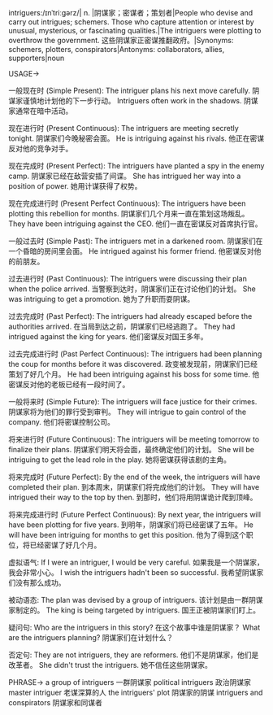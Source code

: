 intriguers:/ɪnˈtriːɡərz/| n. |阴谋家；密谋者；策划者|People who devise and carry out intrigues; schemers.  Those who capture attention or interest by unusual, mysterious, or fascinating qualities.|The intriguers were plotting to overthrow the government. 这些阴谋家正密谋推翻政府。|Synonyms: schemers, plotters, conspirators|Antonyms: collaborators, allies, supporters|noun

USAGE->

一般现在时 (Simple Present):
The intriguer plans his next move carefully.  阴谋家谨慎地计划他的下一步行动。
Intriguers often work in the shadows. 阴谋家通常在暗中活动。

现在进行时 (Present Continuous):
The intriguers are meeting secretly tonight.  阴谋家们今晚秘密会面。
He is intriguing against his rivals. 他正在密谋反对他的竞争对手。

现在完成时 (Present Perfect):
The intriguers have planted a spy in the enemy camp. 阴谋家已经在敌营安插了间谍。
She has intrigued her way into a position of power. 她用计谋获得了权势。

现在完成进行时 (Present Perfect Continuous):
The intriguers have been plotting this rebellion for months. 阴谋家们几个月来一直在策划这场叛乱。
They have been intriguing against the CEO. 他们一直在密谋反对首席执行官。

一般过去时 (Simple Past):
The intriguers met in a darkened room. 阴谋家们在一个昏暗的房间里会面。
He intrigued against his former friend. 他密谋反对他的前朋友。

过去进行时 (Past Continuous):
The intriguers were discussing their plan when the police arrived. 当警察到达时，阴谋家们正在讨论他们的计划。
She was intriguing to get a promotion. 她为了升职而耍阴谋。

过去完成时 (Past Perfect):
The intriguers had already escaped before the authorities arrived.  在当局到达之前，阴谋家们已经逃跑了。
They had intrigued against the king for years. 他们密谋反对国王多年。


过去完成进行时 (Past Perfect Continuous):
The intriguers had been planning the coup for months before it was discovered.  政变被发现前，阴谋家们已经策划了好几个月。
He had been intriguing against his boss for some time.  他密谋反对他的老板已经有一段时间了。

一般将来时 (Simple Future):
The intriguers will face justice for their crimes. 阴谋家将为他们的罪行受到审判。
They will intrigue to gain control of the company. 他们将密谋控制公司。

将来进行时 (Future Continuous):
The intriguers will be meeting tomorrow to finalize their plans. 阴谋家们明天将会面，最终确定他们的计划。
She will be intriguing to get the lead role in the play. 她将密谋获得该剧的主角。

将来完成时 (Future Perfect):
By the end of the week, the intriguers will have completed their plan.  到本周末，阴谋家们将完成他们的计划。
They will have intrigued their way to the top by then. 到那时，他们将用阴谋诡计爬到顶峰。


将来完成进行时 (Future Perfect Continuous):
By next year, the intriguers will have been plotting for five years.  到明年，阴谋家们将已经密谋了五年。
He will have been intriguing for months to get this position. 他为了得到这个职位，将已经密谋了好几个月。

虚拟语气:
If I were an intriguer, I would be very careful. 如果我是一个阴谋家，我会非常小心。
I wish the intriguers hadn't been so successful. 我希望阴谋家们没有那么成功。


被动语态:
The plan was devised by a group of intriguers. 该计划是由一群阴谋家制定的。
The king is being targeted by intriguers. 国王正被阴谋家们盯上。


疑问句:
Who are the intriguers in this story?  在这个故事中谁是阴谋家？
What are the intriguers planning? 阴谋家们在计划什么？


否定句:
They are not intriguers, they are reformers. 他们不是阴谋家，他们是改革者。
She didn't trust the intriguers. 她不信任这些阴谋家。


PHRASE->
a group of intriguers 一群阴谋家
political intriguers 政治阴谋家
master intriguer  老谋深算的人
the intriguers' plot 阴谋家的阴谋
intriguers and conspirators 阴谋家和同谋者
